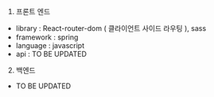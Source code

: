 1. 프론트 엔드
- library : React-router-dom ( 클라이언트 사이드 라우팅 ), sass
- framework : spring
- language : javascript
- api : TO BE UPDATED

2. 백엔드
- TO BE UPDATED

